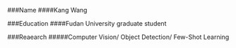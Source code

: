 ###Name
####Kang Wang

###Education
####Fudan University graduate student

###Reaearch
#####Computer Vision/ Object Detection/ Few-Shot Learning
